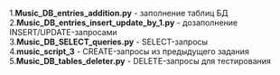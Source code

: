 1.**Music_DB_entries_addition.py** - заполнение таблиц БД   
2.**Music_DB_entries_insert_update_by_1.py** - дозаполнение INSERT/UPDATE-запросами   
3.**Music_DB_SELECT_queries.py** - SELECT-запросы   
4.**music_script_3** - CREATE-запросы из предыдущего задания     
5.**Music_DB_tables_deleter.py** - DELETE-запросы для тестирования    
